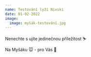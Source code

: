 ```yaml
---
name: Testování lyží Nixski
date: 01-02-2022
image:
  image: myšák-testování.jpg
---
```

Nenechte s ujíte jedinečnou příležitost ⛷️

Na Myšáku 🐭 - pro Vás 💙